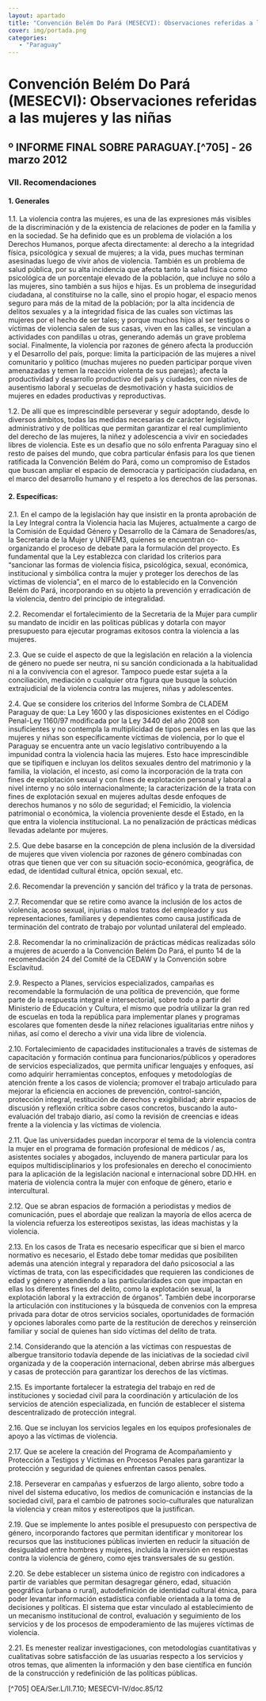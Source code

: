 ```yaml
---
layout: apartado
title: "Convención Belém Do Pará (MESECVI): Observaciones referidas a las mujeres y las niñas"
cover: img/portada.png
categories:
   - "Paraguay"
---
```



# Convención Belém Do Pará (MESECVI): Observaciones referidas a las mujeres y las niñas


## º INFORME FINAL SOBRE PARAGUAY.[^705] - 26 marzo 2012

### VII. Recomendaciones

#### 1. Generales

1.1. La violencia contra las mujeres, es una de las expresiones más
visibles de la discriminación y de la existencia de relaciones de poder en
la familia y en la sociedad. Se ha definido que es un problema de violación
a los Derechos Humanos, porque afecta directamente: al derecho a la
integridad física, psicológica y sexual de mujeres; a la vida, pues muchas
terminan asesinadas luego de vivir años de violencia. También es un
problema de salud pública, por su alta incidencia que afecta tanto la salud
física como psicológica de un porcentaje elevado de la población, que
incluye no sólo a las mujeres, sino también a sus hijos e hijas. Es un
problema de inseguridad ciudadana, al constituirse no la calle, sino el
propio hogar, el espacio menos seguro para más de la mitad de la población;
por la alta incidencia de delitos sexuales y a la integridad física de las
cuales son víctimas las mujeres por el hecho de ser tales; y porque muchos
hijos al ser testigos o víctimas de violencia salen de sus casas, viven en
las calles, se vinculan a actividades con pandillas u otras, generando
además un grave problema social. Finalmente, la violencia por razones de
género afecta la producción y el Desarrollo del país, porque: limita la
participación de las mujeres a nivel comunitario y político (muchas mujeres
no pueden participar porque viven amenazadas y temen la reacción violenta
de sus parejas); afecta la productividad y desarrollo productivo del país y
ciudades, con niveles de ausentismo laboral y secuelas de desmotivación y
hasta suicidios de mujeres en edades productivas y reproductivas.

1.2. De allí que es imprescindible perseverar y seguir adoptando, desde lo
diversos ámbitos, todas las medidas necesarias de carácter legislativo,
administrativo y de políticas que permitan garantizar el real cumplimiento
del derecho de las mujeres, la niñez y adolescencia a vivir en sociedades
libres de violencia. Este es un desafío que no sólo enfrenta Paraguay sino
el resto de países del mundo, que cobra particular énfasis para los que
tienen ratificada la Convención Belém do Pará, como un compromiso de
Estados que buscan ampliar el espacio de democracia y participación
ciudadana, en el marco del desarrollo humano y el respeto a los derechos de
las personas.

#### 2. Específicas:

2.1. En el campo de la legislación hay que insistir en la pronta aprobación
de la Ley Integral contra la Violencia hacia las Mujeres, actualmente a
cargo de la Comisión de Equidad Género y Desarrollo de la Cámara de
Senadores/as, la Secretaria de la Mujer y UNIFEM3, quienes se encuentran co-
organizando el proceso de debate para la formulación del proyecto. Es
fundamental que la Ley establezca con claridad los criterios para
“sancionar las formas de violencia física, psicológica, sexual, económica,
institucional y simbólica contra la mujer y proteger los derechos de las
víctimas de violencia”, en el marco de lo establecido en la Convención
Belém do Pará, incorporando en su objeto la prevención y erradicación de la
violencia, dentro del principio de integralidad.

2.2. Recomendar el fortalecimiento de la Secretaria de la Mujer para
cumplir su mandato de incidir en las políticas públicas y dotarla con mayor
presupuesto para ejecutar programas exitosos contra la violencia a las
mujeres.

2.3. Que se cuide el aspecto de que la legislación en relación a la
violencia de género no puede ser neutra, ni su sanción condicionada a la
habitualidad ni a la convivencia con el agresor. Tampoco puede estar sujeta
a la conciliación, mediación o cualquier otra figura que busque la solución
extrajudicial de la violencia contra las mujeres, niñas y adolescentes.

2.4. Que se considere los criterios del Informe Sombra de CLADEM Paraguay
de que: La Ley 1600 y las disposiciones existentes en el Código Penal-Ley
1160/97 modificada por la Ley 3440 del año 2008 son insuficientes y no
contempla la multiplicidad de tipos penales en las que las mujeres y niñas
son específicamente víctimas de violencia, por lo que el Paraguay se
encuentra ante un vacío legislativo contribuyendo a la impunidad contra la
violencia hacia las mujeres. Esto hace imprescindible que se tipifiquen e
incluyan los delitos sexuales dentro del matrimonio y la familia, la
violación, el incesto, así como la incorporación de la trata con fines de
explotación sexual y con fines de explotación personal y laboral a nivel
interno y no sólo internacionalmente; la caracterización de la trata con
fines de explotación sexual en mujeres adultas desde enfoques de derechos
humanos y no sólo de seguridad; el Femicidio, la violencia patrimonial o
económica, la violencia proveniente desde el Estado, en la que entra la
violencia institucional. La no penalización de prácticas médicas llevadas
adelante por mujeres.

2.5. Que debe basarse en la concepción de plena inclusión de la diversidad
de mujeres que viven violencia por razones de género combinadas con otras
que tienen que ver con su situación socio-económica, geográfica, de edad,
de identidad cultural étnica, opción sexual, etc.

2.6. Recomendar la prevención y sanción del tráfico y la trata de personas.

2.7. Recomendar que se retire como avance la inclusión de los actos de
violencia, acoso sexual, injurias o malos tratos del empleador y sus
representaciones, familiares y dependientes como causa justificada de
terminación del contrato de trabajo por voluntad unilateral del empleado.

2.8. Recomendar la no criminalización de prácticas médicas realizadas sólo
a mujeres de acuerdo a la Convención Belém Do Pará, el punto 14 de la
recomendación 24 del Comité de la CEDAW y la Convención sobre Esclavitud.

2.9. Respecto a Planes, servicios especializados, campañas es recomendable
la formulación de una política de prevención, que forme parte de la
respuesta integral e intersectorial, sobre todo a partir del Ministerio de
Educación y Cultura, el mismo que podría utilizar la gran red de escuelas
en toda la república para implementar planes y programas escolares que
fomenten desde la niñez relaciones igualitarias entre niños y niñas, así
como el derecho a vivir una vida libre de violencia.

2.10. Fortalecimiento de capacidades institucionales a través de sistemas
de capacitación y formación contínua para funcionarios/públicos y
operadores de servicios especializados, que permita unificar lenguajes y
enfoques, así como adquirir herramientas conceptos, enfoques y metodologías
de atención frente a los casos de violencia; promover el trabajo articulado
para mejorar la eficiencia en acciones de prevención, control-sanción,
protección integral, restitución de derechos y exigibilidad; abrir espacios
de discusión y reflexión crítica sobre casos concretos, buscando la auto-
evaluación del trabajo diario, así como la revisión de creencias e ideas
frente a la violencia y las víctimas de violencia.

2.11. Que las universidades puedan incorporar el tema de la violencia
contra la mujer en el programa de formación profesional de médicos / as,
asistentes sociales y abogados, incluyendo de manera particular para los
equipos multidisciplinarios y los profesionales en derecho el conocimiento
para la aplicación de la legislación nacional e internacional sobre DD.HH.
en materia de violencia contra la mujer con enfoque de género, etario e
intercultural.

2.12. Que se abran espacios de formación a periodistas y medios de
comunicación, pues el abordaje que realizan la mayoría de ellos acerca de
la violencia refuerza los estereotipos sexistas, las ideas machistas y la
violencia.

2.13. En los casos de Trata es necesario especificar que si bien el marco
normativo es necesario, el Estado debe tomar medidas que posibiliten además
una atención integral y reparadora del daño psicosocial a las víctimas de
trata, con las especificidades que requieren las condiciones de edad y
género y atendiendo a las particularidades con que impactan en ellas los
diferentes fines del delito, como la explotación sexual, la explotación
laboral y la extracción de órganos”. También debe incorporarse la
articulación con instituciones y la búsqueda de convenios con la empresa
privada para dotar de otros servicios sociales, oportunidades de formación
y opciones laborales como parte de la restitución de derechos y reinserción
familiar y social de quienes han sido víctimas del delito de trata.

2.14. Considerando que la atención a las víctimas con respuestas de
albergue transitorio todavía depende de las iniciativas de la sociedad
civil organizada y de la cooperación internacional, deben abrirse más
albergues y casas de protección para garantizar los derechos de las
víctimas.

2.15. Es importante fortalecer la estrategia del trabajo en red de
instituciones y sociedad civil para la coordinación y articulación de los
servicios de atención especializada, en función de establecer el sistema
descentralizado de protección integral.

2.16. Que se incluyan los servicios legales en los equipos profesionales de
apoyo a las víctimas de violencia.

2.17. Que se acelere la creación del Programa de Acompañamiento y
Protección a Testigos y Víctimas en Procesos Penales para garantizar la
protección y seguridad de quienes enfrentan casos penales.

2.18. Perseverar en campañas y esfuerzos de largo aliento, sobre todo a
nivel del sistema educativo, los medios de comunicación e instancias de la
sociedad civil, para el cambio de patrones socio-culturales que naturalizan
la violencia y crean mitos y estereotipos que la justifican.

2.19. Que se implemente lo antes posible el presupuesto con perspectiva de
género, incorporando factores que permitan identificar y monitorear los
recursos que las instituciones públicas invierten en reducir la situación
de desigualdad entre hombres y mujeres, incluida la inversión en respuestas
contra la violencia de género, como ejes transversales de su gestión.

2.20. Se debe establecer un sistema único de registro con indicadores a
partir de variables que permitan desagregar género, edad, situación
geográfica (urbana o rural), autodefinición de identidad cultural étnica,
para poder levantar información estadística confiable orientada a la toma
de decisiones y políticas. El sistema que estar vinculado al
establecimiento de un mecanismo institucional de control, evaluación y
seguimiento de los servicios y de los procesos de empoderamiento de las
mujeres víctimas de violencia.

2.21. Es menester realizar investigaciones, con metodologías cuantitativas
y cualitativas sobre satisfacción de las usuarias respecto a los servicios
y otros temas, que alimenten la información y den base científica en
función de la construcción y redefinición de las políticas públicas.

[^705] OEA/Ser.L/II.7.10; MESECVI-IV/doc.85/12

